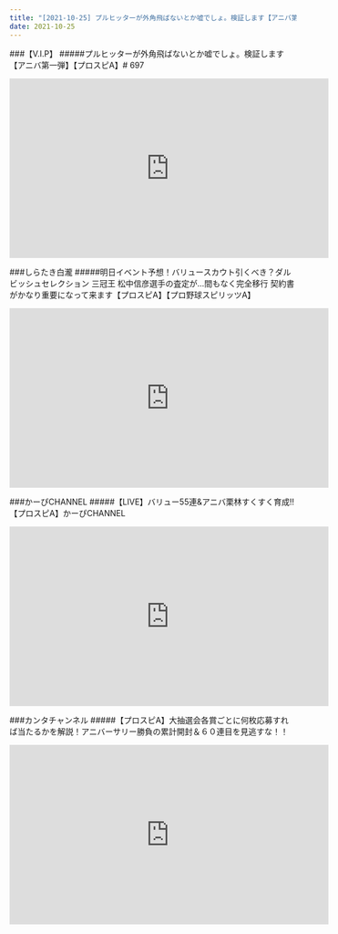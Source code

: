 ```yaml
---
title: "[2021-10-25] プルヒッターが外角飛ばないとか嘘でしょ。検証します【アニバ第一弾】【プロスピA】# 697 他"
date: 2021-10-25
---
```

###【V.I.P】
#####プルヒッターが外角飛ばないとか嘘でしょ。検証します【アニバ第一弾】【プロスピA】# 697
<iframe width="560" height="315" src="https://www.youtube.com/embed/XgHiLGOLn4Y" frameborder="0" allow="accelerometer; autoplay; clipboard-write; encrypted-media; gyroscope; picture-in-picture" allowfullscreen></iframe>

###しらたき白瀧
#####明日イベント予想！バリュースカウト引くべき？ダルビッシュセレクション 三冠王 松中信彦選手の査定が…間もなく完全移行 契約書がかなり重要になって来ます【プロスピA】【プロ野球スピリッツA】
<iframe width="560" height="315" src="https://www.youtube.com/embed/asanSPGsxZo" frameborder="0" allow="accelerometer; autoplay; clipboard-write; encrypted-media; gyroscope; picture-in-picture" allowfullscreen></iframe>

###かーぴCHANNEL
#####【LIVE】バリュー55連&amp;アニバ栗林すくすく育成!!【プロスピA】かーぴCHANNEL
<iframe width="560" height="315" src="https://www.youtube.com/embed/KL3haWKZFq0" frameborder="0" allow="accelerometer; autoplay; clipboard-write; encrypted-media; gyroscope; picture-in-picture" allowfullscreen></iframe>

###カンタチャンネル
#####【プロスピA】大抽選会各賞ごとに何枚応募すれば当たるかを解説！アニバーサリー勝負の累計開封＆６０連目を見逃すな！！
<iframe width="560" height="315" src="https://www.youtube.com/embed/kQ0wYe7gkwo" frameborder="0" allow="accelerometer; autoplay; clipboard-write; encrypted-media; gyroscope; picture-in-picture" allowfullscreen></iframe>

